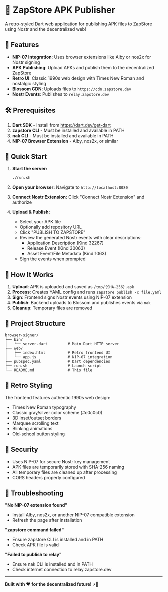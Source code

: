 # 🚀 ZapStore APK Publisher

A retro-styled Dart web application for publishing APK files to ZapStore using Nostr and the decentralized web!

## 🎯 Features

- **NIP-07 Integration**: Uses browser extensions like Alby or nos2x for Nostr signing
- **APK Publishing**: Upload APKs and publish them to the decentralized ZapStore
- **Retro UI**: Classic 1990s web design with Times New Roman and nostalgic styling
- **Blossom CDN**: Uploads files to `https://cdn.zapstore.dev`
- **Nostr Events**: Publishes to `relay.zapstore.dev`

## 🛠️ Prerequisites

1. **Dart SDK** - Install from https://dart.dev/get-dart
2. **zapstore CLI** - Must be installed and available in PATH
3. **nak CLI** - Must be installed and available in PATH
4. **NIP-07 Browser Extension** - Alby, nos2x, or similar

## 🚀 Quick Start

1. **Start the server:**
   ```bash
   ./run.sh
   ```

2. **Open your browser:**
   Navigate to `http://localhost:8080`

3. **Connect Nostr Extension:**
   Click "Connect Nostr Extension" and authorize

4. **Upload & Publish:**
   - Select your APK file
   - Optionally add repository URL
   - Click "PUBLISH TO ZAPSTORE"
   - Review the generated Nostr events with clear descriptions:
     * Application Description (Kind 32267)
     * Release Event (Kind 30063) 
     * Asset Event/File Metadata (Kind 1063)
   - Sign the events when prompted

## 🔧 How It Works

1. **Upload**: APK is uploaded and saved as `/tmp/{SHA-256}.apk`
2. **Process**: Creates YAML config and runs `zapstore publish -c file.yaml`
3. **Sign**: Frontend signs Nostr events using NIP-07 extension
4. **Publish**: Backend uploads to Blossom and publishes events via `nak`
5. **Cleanup**: Temporary files are removed

## 📁 Project Structure

```
browser-signer/
├── bin/
│   └── server.dart         # Main Dart HTTP server
├── web/
│   ├── index.html          # Retro frontend UI
│   └── app.js              # NIP-07 integration
├── pubspec.yaml            # Dart dependencies
├── run.sh                  # Launch script
└── README.md               # This file
```

## 🎨 Retro Styling

The frontend features authentic 1990s web design:
- Times New Roman typography
- Classic gray/silver color scheme (#c0c0c0)
- 3D inset/outset borders
- Marquee scrolling text
- Blinking animations
- Old-school button styling

## 🔐 Security

- Uses NIP-07 for secure Nostr key management
- APK files are temporarily stored with SHA-256 naming
- All temporary files are cleaned up after processing
- CORS headers properly configured

## 🐛 Troubleshooting

**"No NIP-07 extension found"**
- Install Alby, nos2x, or another NIP-07 compatible extension
- Refresh the page after installation

**"zapstore command failed"**
- Ensure zapstore CLI is installed and in PATH
- Check APK file is valid

**"Failed to publish to relay"**
- Ensure nak CLI is installed and in PATH
- Check internet connection to relay.zapstore.dev

---

**Built with ❤️ for the decentralized future!** ⚡🌸